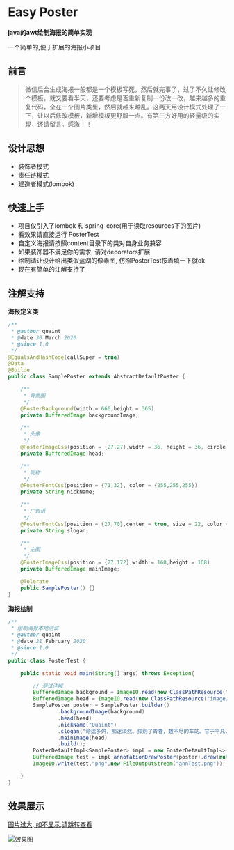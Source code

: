 # Easy Poster

**java的awt绘制海报的简单实现**

一个简单的,便于扩展的海报小项目


## 前言

> 微信后台生成海报一般都是一个模板写死，然后就完事了，过了不久让修改个模板，就又要看半天，还要考虑是否重新复制一份改一改，越来越多的重复代码，全在一个图片类里，然后就越来越乱。这两天用设计模式处理了一下，让以后修改模板，新增模板更舒服一点。有第三方好用的轻量级的实现，还请留言。感激！！


## 设计思想

- 装饰者模式
- 责任链模式
- 建造者模式(lombok)


## 快速上手

- 项目仅引入了lombok 和 spring-core(用于读取resources下的图片)
- 看效果请直接运行 PosterTest
- 自定义海报请按照content目录下的类对自身业务兼容
- 如果装饰器不满足你的需求, 请对decorators扩展
- 绘制请让设计给出类似蓝湖的像素图, 仿照PosterTest按着填一下就ok
- 现在有简单的注解支持了

## 注解支持

**海报定义类**

```java
/**
 * @author quaint
 * @date 30 March 2020
 * @since 1.0
 */
@EqualsAndHashCode(callSuper = true)
@Data
@Builder
public class SamplePoster extends AbstractDefaultPoster {

    /**
     * 背景图
     */
    @PosterBackground(width = 666,height = 365)
    private BufferedImage backgroundImage;

    /**
     * 头像
     */
    @PosterImageCss(position = {27,27},width = 36, height = 36, circle = true)
    private BufferedImage head;

    /**
     * 昵称
     */
    @PosterFontCss(position = {71,32}, color = {255,255,255})
    private String nickName;

    /**
     * 广告语
     */
    @PosterFontCss(position = {27,70},center = true, size = 22, color = {255,255,255}, canNewLine={1,221,7})
    private String slogan;

    /**
     * 主图
     */
    @PosterImageCss(position = {27,172},width = 168,height = 168)
    private BufferedImage mainImage;

    @Tolerate
    public SamplePoster() {}
}

```

**海报绘制**

```java
/**
 * 绘制海报本地测试
 * @author quaint
 * @date 21 February 2020
 * @since 1.0
 */
public class PosterTest {

    public static void main(String[] args) throws Exception{

        // 测试注解
        BufferedImage background = ImageIO.read(new ClassPathResource("image/yayi.png").getInputStream());
        BufferedImage head = ImageIO.read(new ClassPathResource("image/headimage.jpg").getInputStream());
        SamplePoster poster = SamplePoster.builder()
                .backgroundImage(background)
                .head(head)
                .nickName("Quaint")
                .slogan("命运多舛，痴迷淡然。挥别了青春，数不尽的车站。甘于平凡，却不甘平凡地溃败。")
                .mainImage(head)
                .build();
        PosterDefaultImpl<SamplePoster> impl = new PosterDefaultImpl<>();
        BufferedImage test = impl.annotationDrawPoster(poster).draw(null);
        ImageIO.write(test,"png",new FileOutputStream("annTest.png"));

    }
}
```


## 效果展示

<a href="https://images.cnblogs.com/cnblogs_com/quaint/1684854/o_200330135806drawFriendTest.png" target="_blank">图片过大, 如不显示,请跳转查看</a>

![效果图](https://images.cnblogs.com/cnblogs_com/quaint/1684854/o_200330135806drawFriendTest.png)